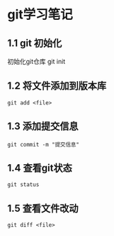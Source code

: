 # git学习笔记
## 1.1 git 初始化
初始化git仓库
	git init
## 1.2 将文件添加到版本库
	git add <file>
## 1.3 添加提交信息
	git commit -m "提交信息"
## 1.4 查看git状态
	git status
## 1.5 查看文件改动
	git diff <file>
